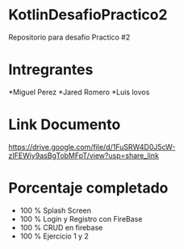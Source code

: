 # KotlinDesafioPractico2
Repositorio  para desafio Practico  #2

# Intregrantes 
   *Miguel Perez
   *Jared Romero
   *Luis lovos
# Link Documento  
 https://drive.google.com/file/d/1FuSRW4D0J5cW-zIFEWiy9asBgTobMFpT/view?usp=share_link
# Porcentaje completado
 - 100 %  Splash Screen
 - 100 % Login y Registro con FireBase
 - 100 % CRUD en firebase 
 - 100 % Ejercicio 1 y 2
